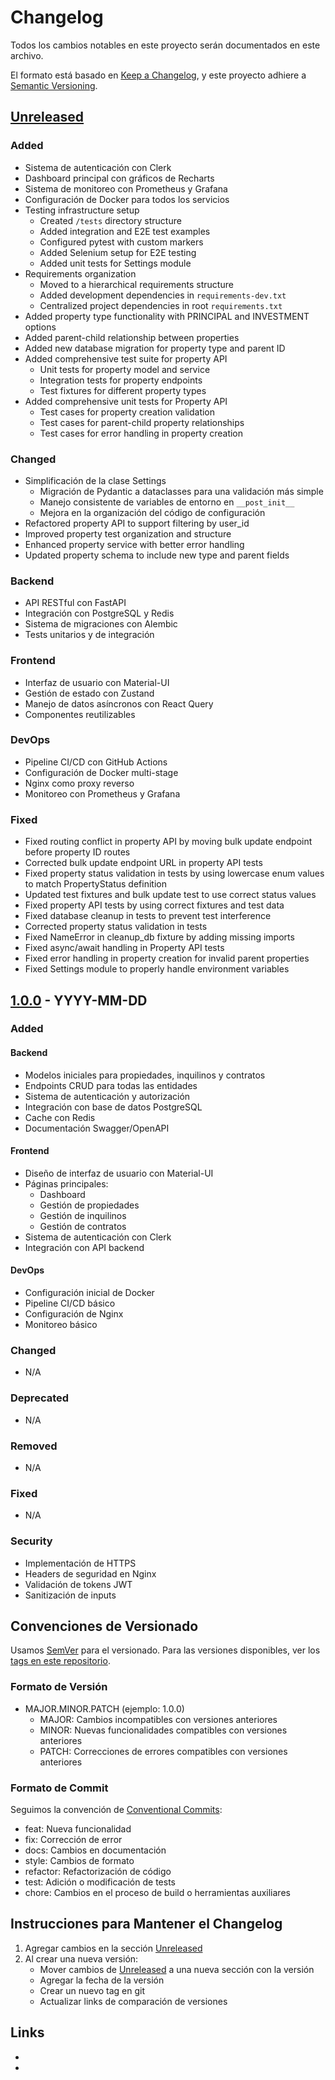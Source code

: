 # Changelog

Todos los cambios notables en este proyecto serán documentados en este archivo.

El formato está basado en [Keep a Changelog](https://keepachangelog.com/es-ES/1.0.0/),
y este proyecto adhiere a [Semantic Versioning](https://semver.org/spec/v2.0.0.html).

## [Unreleased]

### Added
- Sistema de autenticación con Clerk
- Dashboard principal con gráficos de Recharts
- Sistema de monitoreo con Prometheus y Grafana
- Configuración de Docker para todos los servicios
- Testing infrastructure setup
  - Created `/tests` directory structure
  - Added integration and E2E test examples
  - Configured pytest with custom markers
  - Added Selenium setup for E2E testing
  - Added unit tests for Settings module
- Requirements organization
  - Moved to a hierarchical requirements structure
  - Added development dependencies in `requirements-dev.txt`
  - Centralized project dependencies in root `requirements.txt`
- Added property type functionality with PRINCIPAL and INVESTMENT options
- Added parent-child relationship between properties
- Added new database migration for property type and parent ID
- Added comprehensive test suite for property API
  - Unit tests for property model and service
  - Integration tests for property endpoints
  - Test fixtures for different property types
- Added comprehensive unit tests for Property API
  - Test cases for property creation validation
  - Test cases for parent-child property relationships
  - Test cases for error handling in property creation

### Changed
- Simplificación de la clase Settings
  - Migración de Pydantic a dataclasses para una validación más simple
  - Manejo consistente de variables de entorno en `__post_init__`
  - Mejora en la organización del código de configuración
- Refactored property API to support filtering by user_id
- Improved property test organization and structure
- Enhanced property service with better error handling
- Updated property schema to include new type and parent fields

### Backend
- API RESTful con FastAPI
- Integración con PostgreSQL y Redis
- Sistema de migraciones con Alembic
- Tests unitarios y de integración

### Frontend
- Interfaz de usuario con Material-UI
- Gestión de estado con Zustand
- Manejo de datos asíncronos con React Query
- Componentes reutilizables

### DevOps
- Pipeline CI/CD con GitHub Actions
- Configuración de Docker multi-stage
- Nginx como proxy reverso
- Monitoreo con Prometheus y Grafana

### Fixed
- Fixed routing conflict in property API by moving bulk update endpoint before property ID routes
- Corrected bulk update endpoint URL in property API tests
- Fixed property status validation in tests by using lowercase enum values to match PropertyStatus definition
- Updated test fixtures and bulk update test to use correct status values
- Fixed property API tests by using correct fixtures and test data
- Fixed database cleanup in tests to prevent test interference
- Corrected property status validation in tests
- Fixed NameError in cleanup_db fixture by adding missing imports
- Fixed async/await handling in Property API tests
- Fixed error handling in property creation for invalid parent properties
- Fixed Settings module to properly handle environment variables

## [1.0.0] - YYYY-MM-DD

### Added
#### Backend
- Modelos iniciales para propiedades, inquilinos y contratos
- Endpoints CRUD para todas las entidades
- Sistema de autenticación y autorización
- Integración con base de datos PostgreSQL
- Cache con Redis
- Documentación Swagger/OpenAPI

#### Frontend
- Diseño de interfaz de usuario con Material-UI
- Páginas principales:
  - Dashboard
  - Gestión de propiedades
  - Gestión de inquilinos
  - Gestión de contratos
- Sistema de autenticación con Clerk
- Integración con API backend

#### DevOps
- Configuración inicial de Docker
- Pipeline CI/CD básico
- Configuración de Nginx
- Monitoreo básico

### Changed
- N/A

### Deprecated
- N/A

### Removed
- N/A

### Fixed
- N/A

### Security
- Implementación de HTTPS
- Headers de seguridad en Nginx
- Validación de tokens JWT
- Sanitización de inputs

## Convenciones de Versionado

Usamos [SemVer](https://semver.org/) para el versionado. Para las versiones disponibles, ver los [tags en este repositorio](https://github.com/tuusuario/rental-properties/tags).

### Formato de Versión

- MAJOR.MINOR.PATCH (ejemplo: 1.0.0)
  - MAJOR: Cambios incompatibles con versiones anteriores
  - MINOR: Nuevas funcionalidades compatibles con versiones anteriores
  - PATCH: Correcciones de errores compatibles con versiones anteriores

### Formato de Commit

Seguimos la convención de [Conventional Commits](https://www.conventionalcommits.org/):

- feat: Nueva funcionalidad
- fix: Corrección de error
- docs: Cambios en documentación
- style: Cambios de formato
- refactor: Refactorización de código
- test: Adición o modificación de tests
- chore: Cambios en el proceso de build o herramientas auxiliares

## Instrucciones para Mantener el Changelog

1. Agregar cambios en la sección [Unreleased]
2. Al crear una nueva versión:
   - Mover cambios de [Unreleased] a una nueva sección con la versión
   - Agregar la fecha de la versión
   - Crear un nuevo tag en git
   - Actualizar links de comparación de versiones

## Links

- [Unreleased]: https://github.com/tuusuario/rental-properties/compare/v1.0.0...HEAD
- [1.0.0]: https://github.com/tuusuario/rental-properties/releases/tag/v1.0.0
